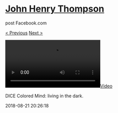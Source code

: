 # [John Henry Thompson](../README.md)
post Facebook.com

[< Previous](2018-08-22-1.md) [Next >](2018-08-15-1.md)

[![](../media/2018-08-21/DICE-Colored-Mind-living-in-the-dark.mp4)](../README.md)

DICE Colored Mind: living in the dark.

2018-08-21 20:26:18